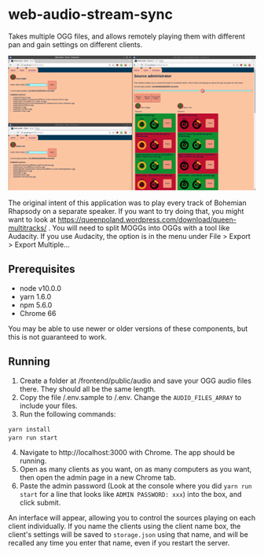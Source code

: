 web-audio-stream-sync
=====================

Takes multiple OGG files, and allows remotely playing them with different pan and gain settings on different clients.

<img src="doc/web-audio-stream-sync.png" />

The original intent of this application was to play every track of Bohemian Rhapsody on a separate speaker. If you want to try doing that, you might want to look at https://queenpoland.wordpress.com/download/queen-multitracks/ . You will need to split MOGGs into OGGs with a tool like Audacity. If you use Audacity, the option is in the menu under File > Export > Export Multiple...

Prerequisites
---------------------------

* node v10.0.0
* yarn 1.6.0
* npm 5.6.0
* Chrome 66

You may be able to use newer or older versions of these components, but this is not guaranteed to work.

Running
----------------------------

1. Create a folder at /frontend/public/audio and save your OGG audio files there. They should all be the same length.
2. Copy the file /.env.sample to /.env. Change the `AUDIO_FILES_ARRAY` to include your files.
3. Run the following commands: 
```sh
yarn install
yarn run start
```
4. Navigate to http://localhost:3000 with Chrome. The app should be running.
5. Open as many clients as you want, on as many computers as you want, then open the admin page in a new Chrome tab.
6. Paste the admin password (Look at the console where you did `yarn run start` for a line that looks like `ADMIN PASSWORD: xxx`) into the box, and click submit.

An interface will appear, allowing you to control the sources playing on each client individually. If you name the clients using the client name box, the client's settings will be saved to `storage.json` using that name, and will be recalled any time you enter that name, even if you restart the server.
